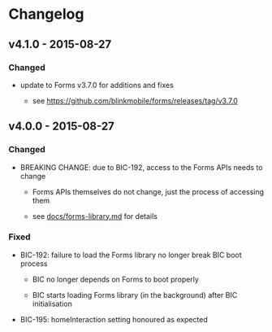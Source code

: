 # Changelog


## v4.1.0 - 2015-08-27


### Changed

- update to Forms v3.7.0 for additions and fixes

    - see https://github.com/blinkmobile/forms/releases/tag/v3.7.0


## v4.0.0 - 2015-08-27


### Changed

- BREAKING CHANGE: due to BIC-192, access to the Forms APIs needs to change

    - Forms APIs themselves do not change, just the process of accessing them

    - see [docs/forms-library.md](docs/forms-library.md) for details


### Fixed

- BIC-192: failure to load the Forms library no longer break BIC boot process

    - BIC no longer depends on Forms to boot properly

    - BIC starts loading Forms library (in the background) after BIC initialisation

- BIC-195: homeInteraction setting honoured as expected
